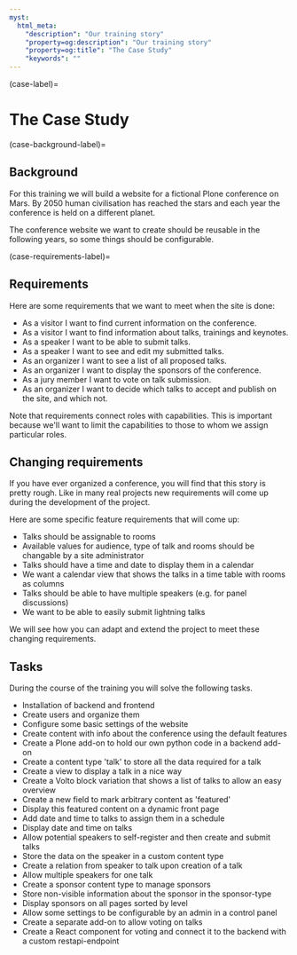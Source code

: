 ```yaml
---
myst:
  html_meta:
    "description": "Our training story"
    "property=og:description": "Our training story"
    "property=og:title": "The Case Study"
    "keywords": ""
---
```


(case-label)=

# The Case Study

(case-background-label)=

## Background

For this training we will build a website for a fictional Plone conference on Mars.
By 2050 human civilisation has reached the stars and each year the conference is held on a different planet.

The conference website we want to create should be reusable in the following years, so some things should be configurable.

(case-requirements-label)=

## Requirements

Here are some requirements that we want to meet when the site is done:

- As a visitor I want to find current information on the conference.
- As a visitor I want to find information about talks, trainings and keynotes.
- As a speaker I want to be able to submit talks.
- As a speaker I want to see and edit my submitted talks.
- As an organizer I want to see a list of all proposed talks.
- As an organizer I want to display the sponsors of the conference.
- As a jury member I want to vote on talk submission.
- As an organizer I want to decide which talks to accept and publish on the site, and which not.

Note that requirements connect roles with capabilities.
This is important because we'll want to limit the capabilities to those to whom we assign particular roles.

## Changing requirements

If you have ever organized a conference, you will find that this story is pretty rough.
Like in many real projects new requirements will come up during the development of the project.

Here are some specific feature requirements that will come up:

- Talks should be assignable to rooms
- Available values for audience, type of talk and rooms should be changable by a site administrator
- Talks should have a time and date to display them in a calendar
- We want a calendar view that shows the talks in a time table with rooms as columns
- Talks should be able to have multiple speakers (e.g. for panel discussions)
- We want to be able to easily submit lightning talks

We will see how you can adapt and extend the project to meet these changing requirements.

## Tasks

During the course of the training you will solve the following tasks.

- Installation of backend and frontend
- Create users and organize them
- Configure some basic settings of the website
- Create content with info about the conference using the default features
- Create a Plone add-on to hold our own python code in a backend add-on
- Create a content type 'talk' to store all the data required for a talk
- Create a view to display a talk in a nice way
- Create a Volto block variation that shows a list of talks to allow an easy overview
- Create a new field to mark arbitrary content as 'featured'
- Display this featured content on a dynamic front page
- Add date and time to talks to assign them in a schedule
- Display date and time on talks
- Allow potential speakers to self-register and then create and submit talks
- Store the data on the speaker in a custom content type
- Create a relation from speaker to talk upon creation of a talk
- Allow multiple speakers for one talk
- Create a sponsor content type to manage sponsors
- Store non-visible information about the sponsor in the sponsor-type
- Display sponsors on all pages sorted by level
- Allow some settings to be configurable by an admin in a control panel
- Create a separate add-on to allow voting on talks
- Create a React component for voting and connect it to the backend with a custom restapi-endpoint
